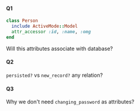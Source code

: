 #### Q1

```ruby
class Person
  include ActiveMode::Model
  attr_accessor :id, :name, :omg
end
```

Will this attributes associate with database?


#### Q2

`persisted?` vs `new_record?` any relation?

#### Q3

Why we don't need `changing_password` as attributes?